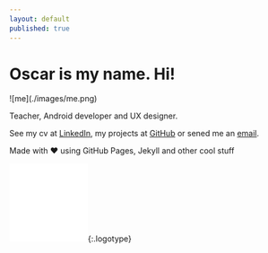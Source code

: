```yaml
---
layout: default
published: true
---
```



# Oscar is my name. **Hi!**

<div class="portrait" markdown="1">
![me](./images/me.png)
</div>

Teacher, Android developer and UX designer.

See my cv at [LinkedIn](https://github.com/oscarb), my projects at [GitHub](https://github.com/oscarb) or sened me an [email](mailto:hi@oscarb.se).


<!--
I'm teaching the art of creating Android apps and Java software. I design user and developer experiences that simplifies everyday life.
-->

Made with ♥ using GitHub Pages, Jekyll and other cool stuff 

![oscarb logotype](./images/logo.svg){:.logotype}
